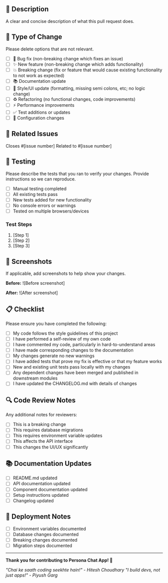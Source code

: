 ## 📝 Description
A clear and concise description of what this pull request does.

## 🎯 Type of Change
Please delete options that are not relevant.

- [ ] 🐛 Bug fix (non-breaking change which fixes an issue)
- [ ] ✨ New feature (non-breaking change which adds functionality)
- [ ] 💥 Breaking change (fix or feature that would cause existing functionality to not work as expected)
- [ ] 📚 Documentation update
- [ ] 🎨 Style/UI update (formatting, missing semi colons, etc; no logic change)
- [ ] ♻️ Refactoring (no functional changes, code improvements)
- [ ] ⚡ Performance improvements
- [ ] ✅ Test additions or updates
- [ ] 🔧 Configuration changes

## 🔗 Related Issues
Closes #[issue number]
Related to #[issue number]

## 🧪 Testing
Please describe the tests that you ran to verify your changes. Provide instructions so we can reproduce.

- [ ] Manual testing completed
- [ ] All existing tests pass
- [ ] New tests added for new functionality
- [ ] No console errors or warnings
- [ ] Tested on multiple browsers/devices

### Test Steps
1. [Step 1]
2. [Step 2]
3. [Step 3]

## 📸 Screenshots
If applicable, add screenshots to help show your changes.

**Before:**
![Before screenshot]

**After:**
![After screenshot]

## 📋 Checklist
Please ensure you have completed the following:

- [ ] My code follows the style guidelines of this project
- [ ] I have performed a self-review of my own code
- [ ] I have commented my code, particularly in hard-to-understand areas
- [ ] I have made corresponding changes to the documentation
- [ ] My changes generate no new warnings
- [ ] I have added tests that prove my fix is effective or that my feature works
- [ ] New and existing unit tests pass locally with my changes
- [ ] Any dependent changes have been merged and published in downstream modules
- [ ] I have updated the CHANGELOG.md with details of changes

## 🔍 Code Review Notes
Any additional notes for reviewers:

- [ ] This is a breaking change
- [ ] This requires database migrations
- [ ] This requires environment variable updates
- [ ] This affects the API interface
- [ ] This changes the UI/UX significantly

## 📚 Documentation Updates
- [ ] README.md updated
- [ ] API documentation updated
- [ ] Component documentation updated
- [ ] Setup instructions updated
- [ ] Changelog updated

## 🚀 Deployment Notes
- [ ] Environment variables documented
- [ ] Database changes documented
- [ ] Breaking changes documented
- [ ] Migration steps documented

---

**Thank you for contributing to Persona Chat App! 🎉**

*"Chai ke saath coding seekhte hain!" - Hitesh Choudhary*
*"I build devs, not just apps!" - Piyush Garg*
